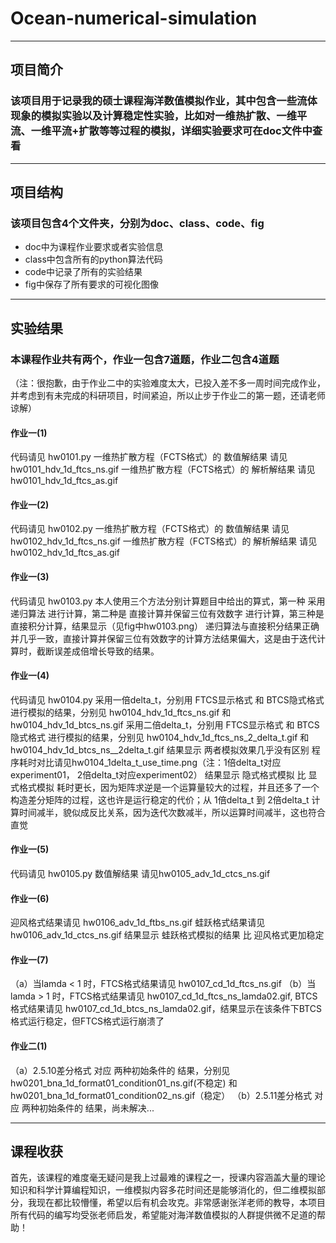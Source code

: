 # Ocean-numerical-simulation
---
## 项目简介
### 该项目用于记录我的硕士课程海洋数值模拟作业，其中包含一些流体现象的模拟实验以及计算稳定性实验，比如对一维热扩散、一维平流、一维平流+扩散等等过程的模拟，详细实验要求可在doc文件中查看
---
## 项目结构
### 该项目包含4个文件夹，分别为doc、class、code、fig
- doc中为课程作业要求或者实验信息
- class中包含所有的python算法代码
- code中记录了所有的实验结果
- fig中保存了所有要求的可视化图像
---
## 实验结果
### 本课程作业共有两个，作业一包含7道题，作业二包含4道题
（注：很抱歉，由于作业二中的实验难度太大，已投入差不多一周时间完成作业，并考虑到有未完成的科研项目，时间紧迫，所以止步于作业二的第一题，还请老师谅解）

#### 作业一(1)
代码请见 hw0101.py
一维热扩散方程（FCTS格式）的 数值解结果 请见hw0101_hdv_1d_ftcs_ns.gif
一维热扩散方程（FCTS格式）的 解析解结果 请见hw0101_hdv_1d_ftcs_as.gif

#### 作业一(2)
代码请见 hw0102.py
一维热扩散方程（FCTS格式）的 数值解结果 请见hw0102_hdv_1d_ftcs_ns.gif
一维热扩散方程（FCTS格式）的 解析解结果 请见hw0102_hdv_1d_ftcs_as.gif

#### 作业一(3)
代码请见 hw0103.py
本人使用三个方法分别计算题目中给出的算式，第一种 采用递归算法 进行计算，第二种是 直接计算并保留三位有效数字 进行计算，第三种是直接积分计算，结果显示（见fig中hw0103.png） 递归算法与直接积分结果正确并几乎一致，直接计算并保留三位有效数字的计算方法结果偏大，这是由于迭代计算时，截断误差成倍增长导致的结果。

#### 作业一(4)
代码请见 hw0104.py
采用一倍delta_t，分别用 FTCS显示格式 和 BTCS隐式格式 进行模拟的结果，分别见 hw0104_hdv_1d_ftcs_ns.gif 和 hw0104_hdv_1d_btcs_ns.gif
采用二倍delta_t，分别用 FTCS显示格式 和 BTCS隐式格式 进行模拟的结果，分别见 hw0104_hdv_1d_ftcs_ns_2_delta_t.gif 和 hw0104_hdv_1d_btcs_ns__2delta_t.gif
结果显示 两者模拟效果几乎没有区别
程序耗时对比请见hw0104_1delta_t_use_time.png（注：1倍delta_t对应experiment01， 2倍delta_t对应experiment02）
结果显示 隐式格式模拟 比 显式格式模拟 耗时更长，因为矩阵求逆是一个运算量较大的过程，并且还多了一个构造差分矩阵的过程，这也许是运行稳定的代价；从 1倍delta_t 到 2倍delta_t 计算时间减半，貌似成反比关系，因为迭代次数减半，所以运算时间减半，这也符合直觉

#### 作业一(5)
代码请见 hw0105.py
数值解结果 请见hw0105_adv_1d_ctcs_ns.gif

#### 作业一(6)
迎风格式结果请见 hw0106_adv_1d_ftbs_ns.gif
蛙跃格式结果请见 hw0106_adv_1d_ctcs_ns.gif
结果显示 蛙跃格式模拟的结果 比 迎风格式更加稳定

#### 作业一(7)
（a）当lamda < 1 时，FTCS格式结果请见 hw0107_cd_1d_ftcs_ns.gif
（b）当lamda > 1 时，FTCS格式结果请见 hw0107_cd_1d_ftcs_ns_lamda02.gif, BTCS格式结果请见 hw0107_cd_1d_btcs_ns_lamda02.gif，结果显示在该条件下BTCS格式运行稳定，但FTCS格式运行崩溃了

#### 作业二(1)
（a）2.5.10差分格式 对应 两种初始条件的 结果，分别见 hw0201_bna_1d_format01_condition01_ns.gif(不稳定) 和 hw0201_bna_1d_format01_condition02_ns.gif（稳定）
（b）2.5.11差分格式 对应 两种初始条件的 结果，尚未解决...

---
## 课程收获
首先，该课程的难度毫无疑问是我上过最难的课程之一，授课内容涵盖大量的理论知识和科学计算编程知识，一维模拟内容多花时间还是能够消化的，但二维模拟部分，我现在都比较懵懂，希望以后有机会攻克。非常感谢张洋老师的教导，本项目所有代码的编写均受张老师启发，希望能对海洋数值模拟的人群提供微不足道的帮助！
